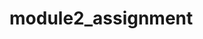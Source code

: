 # module2_assignment
<!doctype html>
<html>
<head>
  
  <meta charset="utf-8">
  <meta name="viewport" content="width=device-width , initial scale = 1"> 
  <title>Module 2 Assignment solution</title>
  <link rel= "Stylesheet" href= "mod2style.css">
  
</head>

<body>

</body>
</html>
